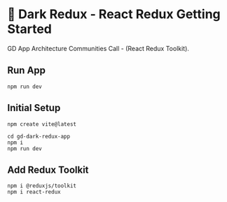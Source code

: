 # 🤍 Dark Redux - React Redux Getting Started

GD App Architecture Communities Call - (React Redux Toolkit).

## Run App

```
npm run dev
```

## Initial Setup

```
npm create vite@latest

cd gd-dark-redux-app
npm i
npm run dev
```

## Add Redux Toolkit

```
npm i @reduxjs/toolkit
npm i react-redux
```
